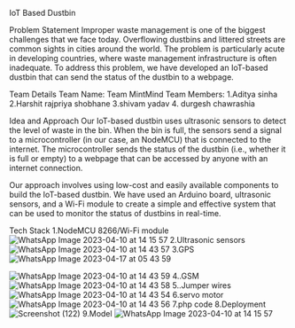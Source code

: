 IoT Based Dustbin

Problem Statement
Improper waste management is one of the biggest challenges that we face today. Overflowing dustbins and littered streets are common sights in cities around the world. The problem is particularly acute in developing countries, where waste management infrastructure is often inadequate. To address this problem, we have developed an IoT-based dustbin that can send the status of the dustbin to a webpage.

Team Details
Team Name: Team MintMind
Team Members: 1.Aditya sinha
              2.Harshit rajpriya shobhane
              3.shivam yadav
              4. durgesh chawrashia

Idea and Approach
Our IoT-based dustbin uses ultrasonic sensors to detect the level of waste in the bin. When the bin is full, the sensors send a signal to a microcontroller (in our case, an NodeMCU) that is connected to the internet. The microcontroller sends the status of the dustbin (i.e., whether it is full or empty) to a webpage that can be accessed by anyone with an internet connection.

Our approach involves using low-cost and easily available components to build the IoT-based dustbin. We have used an Arduino board, ultrasonic sensors, and a Wi-Fi module to create a simple and effective system that can be used to monitor the status of dustbins in real-time.

Tech Stack
1.NodeMCU 8266/Wi-Fi module
![WhatsApp Image 2023-04-10 at 14 15 57](https://user-images.githubusercontent.com/124424057/232351435-fc993155-111b-4a90-bc0e-b78c10ce67d4.jpg)
2.Ultrasonic sensors
![WhatsApp Image 2023-04-10 at 14 43 57](https://user-images.githubusercontent.com/124424057/232352246-73c0291d-7167-4f1b-9aa4-9d94f2c772fb.jpg)
3.GPS
![WhatsApp Image 2023-04-17 at 05 43 59](https://user-images.githubusercontent.com/124424057/232352253-b371bb3a-1c87-46f4-bd33-2a083298113c.jpg)

![WhatsApp Image 2023-04-10 at 14 43 59](https://user-images.githubusercontent.com/124424057/232351434-aa759dc2-7f8b-4968-ab6f-820a18f0df2f.jpg)
4..GSM
![WhatsApp Image 2023-04-10 at 14 43 58](https://user-images.githubusercontent.com/124424057/232351433-6b009cc3-7e46-47a6-a7bd-b16e3119c748.jpg)
5..Jumper wires
![WhatsApp Image 2023-04-10 at 14 43 54](https://user-images.githubusercontent.com/124424057/232351436-e38034f8-17c3-4284-ac0f-8b85eca2ce53.jpg)
6.servo motor
![WhatsApp Image 2023-04-10 at 14 43 56](https://user-images.githubusercontent.com/124424057/232351439-375704b8-acc4-439a-b34b-b4923bfa77b8.jpg)
7.php code
8.Deployment
![Screenshot (122)](https://user-images.githubusercontent.com/124424057/232351626-73421ea5-9b59-4e7e-9bcd-ed6a0679560e.png)
9.Model
![WhatsApp Image 2023-04-10 at 14 15 57](https://user-images.githubusercontent.com/124424057/232352237-ae005a40-f858-4dad-8259-658167c3102d.jpg)



